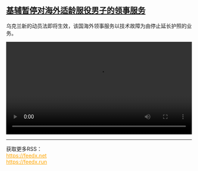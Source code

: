 <!--1715253422000-->
[基辅暂停对海外适龄服役男子的领事服务](https://www.dw.com/zh/%E5%9F%BA%E8%BE%85%E6%9A%82%E5%81%9C%E5%AF%B9%E6%B5%B7%E5%A4%96%E9%80%82%E9%BE%84%E6%9C%8D%E5%BD%B9%E7%94%B7%E5%AD%90%E7%9A%84%E9%A2%86%E4%BA%8B%E6%9C%8D%E5%8A%A1/a-69009135)
------

<p>乌克兰新的动员法即将生效，该国海外领事服务以技术故障为由停止延长护照的业务。</small></p><video src="https://tvdownloaddw-a.akamaihd.net/vps/webvideos/CHI/2024/DWVG/DWVGCHI240506_UkrainepassCMS_01ICW_AVC_480x270.mp4" controls style="width:100%"></video><br><hr><div>获取更多RSS：<br><a href="https://feedx.net" style="color:orange" target="_blank">https://feedx.net</a> <br><a href="https://feedx.run" style="color:orange" target="_blank">https://feedx.run</a><br></div>
